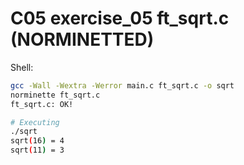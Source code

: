 # C05 exercise_05 ft_sqrt.c (NORMINETTED)

Shell:
```bash
gcc -Wall -Wextra -Werror main.c ft_sqrt.c -o sqrt
norminette ft_sqrt.c
ft_sqrt.c: OK!

# Executing
./sqrt
sqrt(16) = 4
sqrt(11) = 3
```
